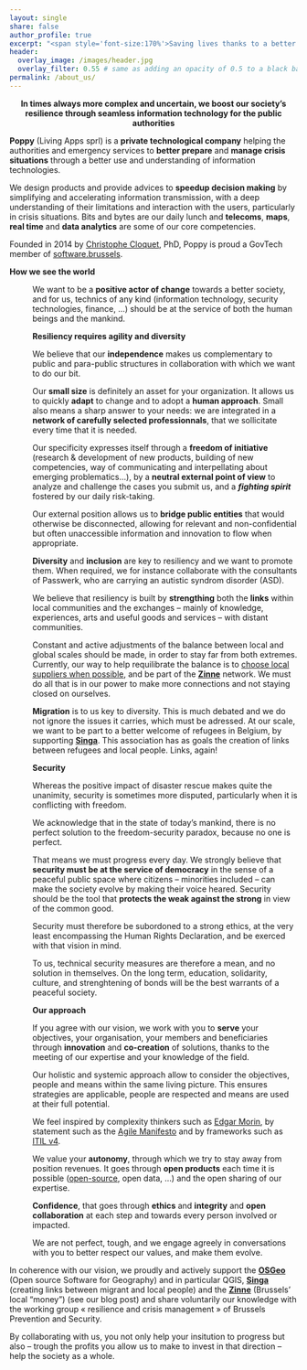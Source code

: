 ```yaml
---
layout: single
share: false
author_profile: true
excerpt: "<span style='font-size:170%'>Saving lives thanks to a better match<br>between humans and technology<br><br></span>"
header:
  overlay_image: /images/header.jpg
  overlay_filter: 0.55 # same as adding an opacity of 0.5 to a black background
permalink: /about_us/
---
```



<p ><center><strong>In times always more complex and uncertain, we boost our society’s resilience through seamless information technology for the public authorities</strong></center></p>
<p ><strong>Poppy</strong> (Living Apps sprl) is a <strong>private technological company</strong> helping the authorities and emergency services to <strong>better prepare</strong> and <strong>manage crisis situations</strong> through a better use and understanding of information technologies.</p>
<p >We design products and provide advices to <strong>speedup decision making</strong> by simplifying and accelerating information transmission, with a deep understanding of their limitations and interaction with the users, particularly in crisis situations. Bits and bytes are our daily lunch and <strong>telecoms</strong>, <strong>maps</strong>, <strong>real time</strong> and <strong>data analytics</strong> are some of our core competencies.</p>
<p >Founded in 2014 by <a href="https://www.linkedin.com/in/ccloquet/">Christophe Cloquet</a>, PhD, Poppy is proud a GovTech member of <a href="https://software.brussels">software.brussels</a>.</p>

<strong>How we see the world</strong><br>

<div style="margin-left: 40px">

<p>We want to be a <strong>positive actor of change</strong> towards a better society, and for us, technics of any kind (information technology, security technologies, finance, …) should be at the service of both the human beings and the mankind.</p>

<strong>Resiliency requires agility and diversity</strong><br>

<p >We believe that our <strong>independence</strong> makes us complementary to public and para-public structures in collaboration with which we want to do our bit.</p>

<p >Our <strong>small size</strong> is definitely an asset for your organization. It allows us to quickly <strong>adapt</strong> to change and to adopt a <strong>human approach</strong>. Small also means a sharp answer to your needs: we are integrated in a <strong>network of carefully selected professionnals</strong>, that we sollicitate every time that it is needed.</p>

<p >Our specificity expresses itself through a <strong>freedom of initiative</strong> (research &amp;  development of new products, building of new competencies, way of communicating and interpellating about emerging problematics…), by a <strong>neutral external point of view</strong> to analyze and challenge the cases you submit us, and a <strong><em>fighting spirit</em></strong> fostered by our daily risk-taking.</p>

<p >Our external position allows us to <strong>bridge public entities</strong> that would otherwise be disconnected, allowing for relevant and non-confidential but often unaccessible information and innovation to flow when appropriate.</p>

<p ><strong>Diversity</strong> and <strong>inclusion</strong> are key to resiliency and we want to promote them. When required, we for instance collaborate with the consultants of Passwerk, who are carrying an autistic syndrom disorder (ASD).</p>

<p >We believe that resiliency is built by <strong>strengthing</strong> both the <strong>links</strong> within local communities and the exchanges – mainly of knowledge, experiences, arts and useful goods and services – with distant communities.</p>

<p >Constant and active adjustments of the balance between local and global scales should be made, in order to stay far from both extremes. Currently, our way to help requilibrate the balance is to <a href="BLOG">choose local suppliers when possible</a>, and be part of the <strong><a href="ZINNE">Zinne</a></strong> network. We must do all that is in our power to make more connections and not staying closed on ourselves.</p>

<p ><strong>Migration</strong> is to us key to diversity. This is much debated and we do not ignore the issues it carries, which must be adressed. At our scale, we want to be part to a better welcome of refugees in Belgium, by supporting <strong><a href="SINGA">Singa</a></strong>. This association has as goals the creation of links between refugees and local people. Links, again!</p>

<strong>Security</strong>

<p >Whereas the positive impact of disaster rescue makes quite the unanimity, security is sometimes more disputed, particularly when it is conflicting with freedom.</p>

<p >We acknowledge that in the state of today’s mankind, there is no perfect solution to the freedom-security paradox, because no one is perfect.</p>

<p >That means we must progress every day. We strongly believe that <strong>security must be at the service of democracy</strong> in the sense of a peaceful public space where citizens – minorities included – can make the society evolve by making their voice heared. Security should be the tool that <strong>protects the weak against the strong</strong> in view of the common good.</p>

<p >Security must therefore be subordoned to a strong ethics, at the very least encompassing the Human Rights Declaration, and be exerced with that vision in mind.</p>

<p >To us, technical security measures are therefore a mean, and no solution in themselves. On the long term, education, solidarity, culture, and strenghtening of bonds will be the best warrants of a peaceful society.</p>

</div>
<div style="margin-left: 40px">
<strong>Our approach</strong>

<p >If you agree with our vision, we work with you to <strong>serve</strong> your objectives, your organisation, your members and beneficiaries through <strong>innovation</strong> and <strong>co-creation</strong> of solutions, thanks to the meeting of our expertise and your knowledge of the field.</p>

<p >Our holistic and systemic approach allow to consider the objectives, people and means within the same living picture. This ensures strategies are applicable, people are respected and means are used at their full potential.</p>

<p >We feel inspired by complexity thinkers such as <a href="MORIN">Edgar Morin</a>, by statement such as the <a href="AGILE">Agile Manifesto</a> and by frameworks such as <a href="ITIL">ITIL v4</a>.</p>

<p >We value your <strong>autonomy</strong>, through which we try to stay away from position revenues. It goes through <strong>open products</strong> each time it is possible (<a href="GITHUB">open-source</a>, open data, …) and the open sharing of our expertise.</p>

<p ><strong>Confidence</strong>, that goes through <strong>ethics</strong> and <strong>integrity</strong> and <strong>open collaboration</strong> at each step and towards every person involved or impacted.</p>

<p >We are not perfect, tough, and we engage agreely in conversations with you to better respect our values, and make them evolve.</p>
</div>
<p >In coherence with our vision, we proudly and actively support the <a href="http://foss4g.be"><strong>OSGeo</strong></a> (Open source Software for Geography) and in particular QGIS,  <a href="https://www.singa-belgium.org/"><strong>Singa</strong></a> (creating links between migrant and local people) and the <a href="https://www.zinne.brussels/"><strong>Zinne</strong></a> (Brussels’ local “money”) (see our blog post) and share voluntarily our knowledge with the working group « resilience and crisis management » of Brussels Prevention and Security.</p>
<p >By collaborating with us, you not only help your insitution to progress but also – trough the profits you allow us to make to invest in that direction – help the society as a whole.</p>

